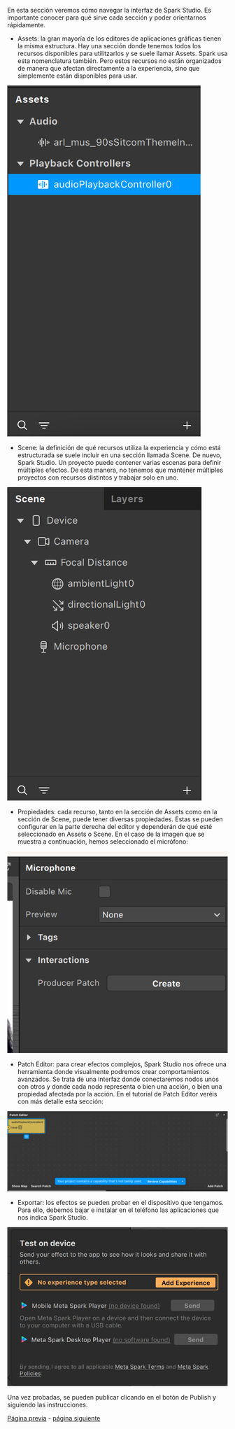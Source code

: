 En esta sección veremos cómo navegar la interfaz de Spark Studio. Es importante conocer para qué sirve cada sección y poder orientarnos rápidamente.

- Assets: la gran mayoría de los editores de aplicaciones gráficas tienen la misma estructura. Hay una sección donde tenemos todos los recursos disponibles para utilitzarlos y se suele llamar Assets. Spark usa esta nomenclatura también. Pero estos recursos no están organizados de manera que afectan directamente a la experiencia, sino que simplemente están disponibles para usar.

![image](uploads/e1eef1c65109cb092258d97cc84c1e5a/image.png)

- Scene: la definición de qué recursos utiliza la experiencia y cómo está estructurada se suele incluir en una sección llamada Scene. De nuevo, Spark Studio. Un proyecto puede contener varias escenas para definir múltiples efectos. De esta manera, no tenemos que mantener múltiples proyectos con recursos distintos y trabajar solo en uno.

![image](uploads/740220162370a86cc6d4406823ab9454/image.png)

- Propiedades: cada recurso, tanto en la sección de Assets como en la sección de Scene, puede tener diversas propiedades. Estas se pueden configurar en la parte derecha del editor y dependerán de qué esté seleccionado en Assets o Scene. En el caso de la imagen que se muestra a continuación, hemos seleccionado el micrófono:
 
![image](uploads/fc04fb80f5761e59dcb4fe9703a47321/image.png) 

- Patch Editor: para crear efectos complejos, Spark Studio nos ofrece una herramienta donde visualmente podremos crear comportamientos avanzados. Se trata de una interfaz donde conectaremos nodos unos con otros y donde cada nodo representa o bien una acción, o bien una propiedad afectada por la acción. En el tutorial de Patch Editor veréis con más detalle esta sección:

![image](uploads/53d33c9b9ccf8db12720a708f0da91ac/image.png)

- Exportar: los efectos se pueden probar en el dispositivo que tengamos. Para ello, debemos bajar e instalar en el teléfono las aplicaciones que nos indica Spark Studio.

![image](uploads/e501242c05402c541acb040f1cb9d5c3/image.png)

Una vez probadas, se pueden publicar clicando en el botón de Publish y siguiendo las instrucciones.

[Página previa](README.md) - [página siguiente](Plane-Tracker.md)
